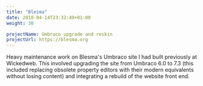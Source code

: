 ```yaml
---
title: "Blesma"
date: 2018-04-14T23:32:49+01:00
weight: 30

projectName: Umbraco upgrade and reskin
projectUrl: https://blesma.org
---
```


Heavy maintenance work on Blesma's Umbraco site I had built previously at Wickedweb. This involved upgrading the site from Umbraco 6.0 to 7.3 (this included replacing obsolete property editors with their modern equivalents without losing content) and integrating a rebuild of the website front end.
